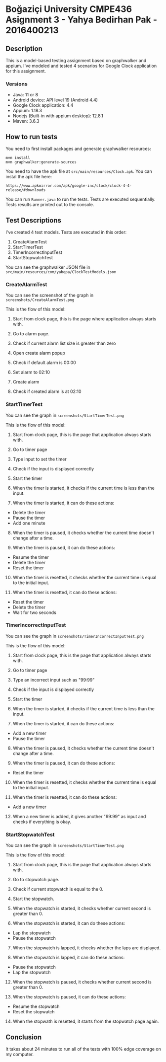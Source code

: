 # Boğaziçi University CMPE436 Asignment 3 - Yahya Bedirhan Pak - 2016400213

## Description
This is a model-based testing assignment based on graphwalker and appium. I've modeled and tested 4 scenarios for Google Clock application for this assignment.

### Versions

* Java: 11 or 8
* Android device: API level 19 (Android 4.4)
* Google Clock application: 4.4
* Appium: 1.18.3
* Nodejs (Built-in with appium desktop): 12.8.1
* Maven: 3.6.3

## How to run tests

You need to first install packages and generate graphwalker resources:

```
mvn install
mvn graphwalker:generate-sources
```

You need to have the apk file at `src/main/resources/Clock.apk`. You can instal the apk file here:

`https://www.apkmirror.com/apk/google-inc/clock/clock-4-4-release/#downloads`

You can run `Runner.java` to run the tests. Tests are executed sequentially. Tests results are printed out to the console. 
## Test Descriptions
I've created 4 test models. Tests are executed in this order:

1. CreateAlarmTest
2. StartTimerTest
3. TimerIncorrectInputTest
4. StartStopwatchTest

You can see the graphwalker JSON file in `src/main/resources/com/yabepa/ClockTestModels.json`

### CreateAlarmTest

You can see the screenshot of the graph in `screenshots/CreateAlarmTest.png`

This is the flow of this model:

1. Start from clock page, this is the page where application always starts with.

2. Go to alarm page.

3. Check if current alarm list size is greater than zero

4. Open create alarm popup

5. Check if default alarm is 00:00

6. Set alarm to 02:10

6. Create alarm

7. Check if created alarm is at 02:10

### StartTimerTest

You can see the graph in `screenshots/StartTimerTest.png`

This is the flow of this model:

1. Start from clock page, this is the page that application always starts with.

2. Go to timer page

3. Type input to set the timer

4. Check if the input is displayed correctly

5. Start the timer

6. When the timer is started, it checks if the current time is less than the input.

7. When the timer is started, it can do these actions:

  * Delete the timer
  * Pause the timer
  * Add one minute

8. When the timer is paused, it checks whether the current time doesn't change after a time.

9. When the timer is paused, it can do these actions:

  * Resume the timer
  * Delete the timer
  * Reset the timer

10. When the timer is resetted, it checks whether the current time is equal to the initial input.

11. When the timer is resetted, it can do these actions:

  * Reset the timer
  * Delete the timer
  * Wait for two seconds

### TimerIncorrectInputTest

You can see the graph in `screenshots/TimerIncorrectInputTest.png`

This is the flow of this model:

1. Start from clock page, this is the page that application always starts with.

2. Go to timer page

3. Type an incorrect input such as "99:99"

4. Check if the input is displayed correctly

5. Start the timer

6. When the timer is started, it checks if the current time is less than the input.

7. When the timer is started, it can do these actions:

  * Add a new timer
  * Pause the timer

8. When the timer is paused, it checks whether the current time doesn't change after a time.

9. When the timer is paused, it can do these actions:

  * Reset the timer

10. When the timer is resetted, it checks whether the current time is equal to the initial input.

11. When the timer is resetted, it can do these actions:

  * Add a new timer

12. When a new timer is added, it gives another "99:99" as input and checks if everything is okay.

### StartStopwatchTest

You can see the graph in `screenshots/StartTimerTest.png`

This is the flow of this model:

1. Start from clock page, this is the page that application always starts with.

2. Go to stopwatch page.

3. Check if current stopwatch is equal to the 0.

4. Start the stopwatch.

5. When the stopwatch is started, it checks whether current second is greater than 0.

6. When the stopwatch is started, it can do these actions:

  * Lap the stopwatch
  * Pause the stopwatch

7. When the stopwatch is lapped, it checks whether the laps are displayed.

8. When the stopwatch is lapped, it can do these actions:

  * Pause the stopwatch
  * Lap the stopwatch

12. When the stopwatch is paused, it checks whether current second is greater than 0.

13. When the stopwatch is paused, it can do these actions:

  * Resume the stopwatch
  * Reset the stopwatch

14. When the stopwath is resetted, it starts from the stopwatch page again.


## Conclusion

It takes about 24 minutes to run all of the tests with 100% edge coverage on my computer.

